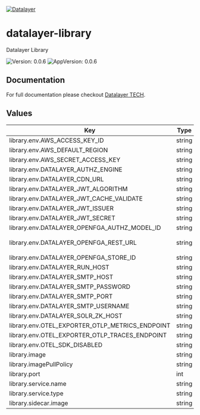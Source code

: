 [![Datalayer](https://assets.datalayer.tech/datalayer-25.svg)](https://datalayer.io)

# datalayer-library

Datalayer Library

![Version: 0.0.6](https://img.shields.io/badge/Version-0.0.6-informational?style=flat-square) ![AppVersion: 0.0.6](https://img.shields.io/badge/AppVersion-0.0.6-informational?style=flat-square)

## Documentation

For full documentation please checkout [Datalayer TECH](https://datalayer.tech/docs/build).

## Values

| Key | Type | Default | Description |
|-----|------|---------|-------------|
| library.env.AWS_ACCESS_KEY_ID | string | `""` |  |
| library.env.AWS_DEFAULT_REGION | string | `""` |  |
| library.env.AWS_SECRET_ACCESS_KEY | string | `""` |  |
| library.env.DATALAYER_AUTHZ_ENGINE | string | `""` |  |
| library.env.DATALAYER_CDN_URL | string | `""` |  |
| library.env.DATALAYER_JWT_ALGORITHM | string | `""` |  |
| library.env.DATALAYER_JWT_CACHE_VALIDATE | string | `"false"` |  |
| library.env.DATALAYER_JWT_ISSUER | string | `""` |  |
| library.env.DATALAYER_JWT_SECRET | string | `""` |  |
| library.env.DATALAYER_OPENFGA_AUTHZ_MODEL_ID | string | `""` |  |
| library.env.DATALAYER_OPENFGA_REST_URL | string | `"http://datalayer-openfga.datalayer-openfga.svc.cluster.local:8080"` |  |
| library.env.DATALAYER_OPENFGA_STORE_ID | string | `""` |  |
| library.env.DATALAYER_RUN_HOST | string | `""` |  |
| library.env.DATALAYER_SMTP_HOST | string | `""` |  |
| library.env.DATALAYER_SMTP_PASSWORD | string | `""` |  |
| library.env.DATALAYER_SMTP_PORT | string | `""` |  |
| library.env.DATALAYER_SMTP_USERNAME | string | `""` |  |
| library.env.DATALAYER_SOLR_ZK_HOST | string | `""` |  |
| library.env.OTEL_EXPORTER_OTLP_METRICS_ENDPOINT | string | `""` |  |
| library.env.OTEL_EXPORTER_OTLP_TRACES_ENDPOINT | string | `""` |  |
| library.env.OTEL_SDK_DISABLED | string | `"false"` |  |
| library.image | string | `"datalayer/library:0.0.6"` |  |
| library.imagePullPolicy | string | `"IfNotPresent"` |  |
| library.port | int | `9800` |  |
| library.service.name | string | `"library"` |  |
| library.service.type | string | `"LoadBalancer"` |  |
| library.sidecar.image | string | `"datalayer/whoami:0.0.6"` |  |


